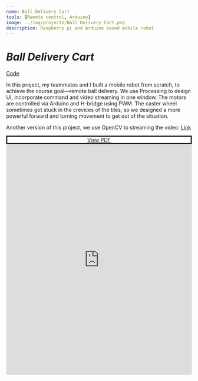 ```yaml
---
name: Ball Delivery Cart
tools: [Remote control, Arduino]
image: ../img/projects/Ball Delivery Cart.png
description: Raspberry pi and Arduino based mobile robot.
---
```

# _Ball Delivery Cart_

[Code](https://github.com/liver121888/NTUBME-2021-MechatronicsIV-FinalProject)

In this project, my teammates and I built a mobile robot from scratch, to achieve the course goal—remote ball delivery.
We use Processing to design UI, incorporate command and video streaming in one window. The motors are controlled via Arduino and H-bridge using PWM.
The caster wheel sometimes got stuck in the crevices of the tiles, so we designed a more powerful forward and turning movement to get out of the situation.

Another version of this project, we use OpenCV to streaming the video:
[Link](https://youtu.be/2J82phaPbww)


<style> .pdf-embed-wrap-87f43424-063f-4e2e-8f19-5bdf01cb7be0 { display:flex; flex-direction: column; width: 100%; height: 650px; } .pdf-embed-container-87f43424-063f-4e2e-8f19-5bdf01cb7be0 { height: 100%; } .pdf-link-87f43424-063f-4e2e-8f19-5bdf01cb7be0 { background-color: white; text-align: center; border-style: solid; } .pdf-embed-container-87f43424-063f-4e2e-8f19-5bdf01cb7be0 iframe { width: 100%; height: 100%; } </style>
<div class="pdf-embed-wrap-87f43424-063f-4e2e-8f19-5bdf01cb7be0"> <div class="pdf-link-87f43424-063f-4e2e-8f19-5bdf01cb7be0"> <a href="https://www.w3.org/WAI/ER/tests/xhtml/testfiles/resources/pdf/dummy.pdf" target="_blank">View PDF</a> </div> <div class="pdf-embed-container-87f43424-063f-4e2e-8f19-5bdf01cb7be0"> <iframe src="https://www.w3.org/WAI/ER/tests/xhtml/testfiles/resources/pdf/dummy.pdf" frameborder="0" allowfullscreen=""></iframe> </div> </div>
